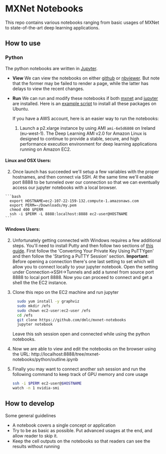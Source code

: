 # MXNet Notebooks

This repo contains various notebooks ranging from basic usages of MXNet to
state-of-the-art deep learning applications.

## How to use

### Python

The python notebooks are written in [Jupyter](http://jupyter.org/).

- **View** We can view the notebooks on either
  [github](https://github.com/dmlc/mxnet-notebooks/blob/master/python/outline.ipynb)
  or
  [nbviewer](http://nbviewer.jupyter.org/github/dmlc/mxnet-notebooks/blob/master/python/outline.ipynb). But
  note that the former may be failed to render a page, while the latter has
  delays to view the recent changes.

- **Run** We can run and modify these notebooks if both [mxnet](http://mxnet.io/get_started/index.html#setup-and-installation) and [jupyter](http://jupyter.org/) are
  installed. Here is an [example script](https://gist.github.com/mli/b64322f446b2043e3350ddcbfa5957be) to install all these packages on Ubuntu.

  If you have a AWS account, here is an easier way to run the notebooks:

  1.  Launch a p2.xlarge instance by using AMI `ami-6e5d6808` on Ireland (eu-west-1). The Deep Learning AMI v2.0 for Amazon Linux is designed to continue to provide a stable, secure, and high performance execution environment for deep learning applications running on Amazon EC2.

#### Linux and OSX Users:
  2.  Once launch has succeeded we'll setup a few variables with the proper hostnames, and then connect via SSH.  At the same time we'll enable port 8888 to be tunneled over our connection so that we can eventually access our jupyter notebooks with a local browser.

    ```bash
      export HOSTNAME=ec2-107-22-159-132.compute-1.amazonaws.com
      export PERM=~/Downloads/my.pem
      chmod 400 $PERM
      ssh -i $PERM -L 8888:localhost:8888 ec2-user@HOSTNAME
    ```
    
#### Windows Users:
  2.  Unfortunately getting connected with Windows requires a few additional steps.  You'll need to install Putty and then follow two sections of [this guide](http://docs.aws.amazon.com/AWSEC2/latest/UserGuide/putty.html).  First follow the 'Converting Your Private Key Using PuTTYgen' and then follow the 'Starting a PuTTY Session' section.  **Important**:  Before opening a connection there's one last setting to set which will allow you to connect locally to your jupyter notebook. Open the setting under Connection->SSH->Tunnels and add a tunnel from source port 8888 to local port 8888.  Now you can proceed to connect and get a shell the the EC2 instance.

   4. Clone this repo on the EC2 machine and run jupyter

      ```bash
        sudo yum install -y graphviz
        sudo mkdir /efs
        sudo chown ec2-user:ec2-user /efs
        cd /efs
        git clone https://github.com/dmlc/mxnet-notebooks
        jupyter notebook
      ```
   	  Leave this ssh session open and connected while using the python notebooks.

   5. Now we are able to view and edit the notebooks on the browser using the URL: http://localhost:8888/tree/mxnet-notebooks/python/outline.ipynb

   6. Finally you may want to connect another ssh session and run the following command to keep track of GPU memory and core usage
        ```bash
        ssh -i $PERM ec2-user@$HOSTNAME
        watch -n 1 nvidia-smi
        ```
## How to develop

Some general guidelines

- A notebook covers a single concept or application
- Try to be as basic as possible. Put advanced usages at the end, and allow reader to skip it.
- Keep the cell outputs on the notebooks so that readers can see the results without running
